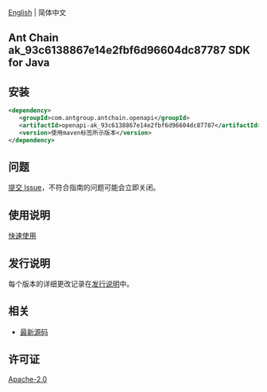 [English](README.md) | 简体中文

## Ant Chain ak_93c6138867e14e2fbf6d96604dc87787 SDK for Java

## 安装

```xml
<dependency>
   <groupId>com.antgroup.antchain.openapi</groupId>
   <artifactId>openapi-ak_93c6138867e14e2fbf6d96604dc87787</artifactId>
   <version>使用maven标签所示版本</version>
</dependency>
```

## 问题

[提交 Issue](https://github.com/alipay/antchain-openapi-prod-sdk/issues/new)，不符合指南的问题可能会立即关闭。

## 使用说明

[快速使用](https://github.com/alipay/antchain-openapi-prod-sdk)

## 发行说明

每个版本的详细更改记录在[发行说明](./ChangeLog.txt)中。

## 相关

- [最新源码](https://github.com/alipay/antchain-openapi-prod-sdk/)

## 许可证

[Apache-2.0](http://www.apache.org/licenses/LICENSE-2.0)
